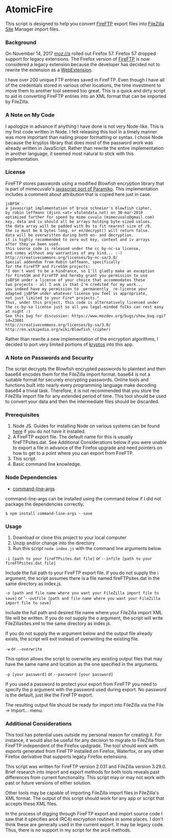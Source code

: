 # AtomicFire
This script is designed to help you convert [FireFTP](http://fireftp.net/) export files into [FileZilla Site](https://filezilla-project.org/) Manager import files. 

### Background
On November 14, 2017 [moz://a](https://www.mozilla.org) rolled out Firefox 57. Firefox 57 dropped support for legacy extensions. The Firefox version of [FireFTP](https://addons.mozilla.org/firefox/addon/fireftp/) is now considered a legacy extension because the developer has decided not to rewrite the extension as a [WebExtension](https://wiki.mozilla.org/WebExtensions). 

I have over 200 unique FTP entries saved in FireFTP. Even though I have all of the credentials stored in various other locations, the time investment to move them to another tool seemed too great. This is a quick and dirty script to aid in converting FireFTP entries into an XML format that can be imported by FileZilla. 

### A Note on My Code
I apologize in advance if anything I have done is not very Node-like. This is my first code written in Node. I felt releasing this tool in a timely manner was more important than nailing proper formatting or syntax. I chose Node because the kryptos library that does most of the password work was already written in JavaScript. Rather than rewrite the entire implementation in another language, it seemed most natural to stick with this implementation.

### License
FireFTP stores passwords using a modified Blowfish encryption library that is part of mimecuvalo's [javascript port of Paramiko](https://github.com/mimecuvalo/paramikojs). This implementation includes a comment about attribution that is copied here just in case.

```
jsBFSH - 
a javascript implementation of bruce schneier's blowfish cipher,
by robin leffmann (djinn <at> stolendata.net) on 30-mar-2010
optimized further for speed by mime cuvalo (mimecuvalo@gmail.com)
key, data and iv should all be arrays holding byte-sized values.
the data array will be padded with 0s to fit nearest size of /8.
the iv must be 8 bytes long, or en/decrypt() will return false.
data will be overwritten during both en- and decryption.
it is highly recommended to zero out key, context and iv arrays
after they've been used.
this source code is released under the cc by-nc-sa license,
and comes without any warranties of any kind... :-)
http://creativecommons.org/licenses/by-nc-sa/3.0/
Special addendum from Robin Leffmann, specifically
for the FireFTP and FireSSH projects:
"I don't want to be a hindrance, so I'll gladly make an exception
for FireSSH and FireFTP and hereby grant you permission to use
jsBFSH under a license of your choice that accommodates these
two projects - all I ask is that I'm credited for my work...
you indeed have my permission to _permanently_ re-license your
adapted jsBFSH under whatever license you feel is appropriate,
not just limited to your Fire* projects."
Thus, under this project, this code is alternatively licensed under
the cc-by-sa license just so all you legal-minded folks can rest easy at night :)
See this bug for discussion: https://www.mozdev.org/bugs/show_bug.cgi?id=23881
http://creativecommons.org/licenses/by-sa/3.0/
http://en.wikipedia.org/wiki/Blowfish_(cipher)
```
Rather than rewrite a new implementation of the encryption algorithms, I decided to port very limited portions of [kryptos](https://github.com/mimecuvalo/paramikojs/tree/master/kryptos) into this app.

### A Note on Passwords and Security

The script decrypts the Blowfish encrypted passwords to plaintext and then base64 encodes them for the FileZilla import format. base64 is not a suitable format for securely encrypting passwords. Online tools and functions built into nearly every programming language make decoding base64 a trivial task. Therefore, it is not recommended that you store the FileZilla import file for any extended period of time. This tool should be used to convert your data and then the intermediate files should be discarded.

### Prerequisites
1. Node JS. Guides for installing Node on various systems can be found [here](http://treehouse.github.io/installation-guides/) if you do not have it installed.
2. A FireFTP export file. The default name for this is usually fireFTPsites.dat. See Additional Considerations below if you were unable to export a file in advance of the Firefox upgrade and need pointers on how to get to a point where you can export from FireFTP.
3. This script.
4. Basic command line knowledge.

### Node Dependencies
- [command-line-args](https://www.npmjs.com/package/command-line-args)

command-line-args can be installed using the command below if I did not package the dependencies correctly.

```
$ npm install command-line-args --save
```

### Usage
1. Download or clone this project to your local computer
2. Unzip and/or change into the directory
3. Run this script `node index.js` with the command line arguments below.

`-i [path to your fireFTPsites.dat file]` or `--infile [path to your fireFTPsites.dat file]`

Include the full path to your FireFTP export file. If you do not supply the i argument, the script assumes there is a file named fireFTPsites.dat in the same directory as index.js.

`-o [path and file name where you want your FileZilla import file to save]` or '`--outfile [path and file name where you want your FileZilla import file to save]`

Include the full path and desired file name where your FileZilla import XML file will be written. If you do not supply the o argument, the script will write FileZillasites.xml to the same directory as index.js.

If you do not supply the w argument below and the output file already exists, the script will exit instead of overwriting the existing file.

`-w` or `--overwrite`

This option allows the script to overwrite any existing output files that may have the same name and location as the one specified in the arguments.

`-p [your password]` or `--password [your password]`

If you used a password to protect your export from FireFTP you need to specify the p argument with the password used during export. No password is the default, just like the FireFTP export.

The resulting output file should be ready for import into FileZilla via the File -> Import... menu.

### Additional Considerations

This tool has potential uses outside my personal reason for creating it. For instance, it would also be useful for any decision to migrate to FileZilla from FireFTP independent of the Firefox updgrade. The tool should work with exports generated from FireFTP installed on Firefox, Waterfox, or any other Firefox derivative that supports legacy Firefox extensions.

This script was written for FireFTP version 2.031 and FileZilla version 3.29.0. Brief research into import and export methods for both tools reveals past differences from current functionality. This script may or may not work with past or future versions of either solution.

Other tools may be capable of importing FileZilla import files in FileZilla's XML format. The output of this script should work for any app or script that accepts these XML files. 

In the process of digging through FireFTP export and import source code I saw that it specifies arc4 (RC4) encryption routines in some places. I don't think these are generally used in the current export. It may be legacy code. Thus, there is no support in my script for the arc4 methods.
